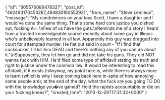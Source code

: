  {
   "id": "605576089478327",
   "post_id": "462493170453287_494830160552921",
   "from_name": "Steve Lemieux",
   "message": "My condolences on your loss Scott, I have a daughter and I would've done the same thing. That's some hard core justice you dished out, fucking A+. \nFew of us have the guts.\nReminds me of a story I heard from a trusted knowledgeable source recently about some guy in Illinois who's unbelievably learned in all law. Apparently this guy was dragged into court for attempted murder. He flat out said in court - \"If I find that cocksucker, I'll kill him DEAD and there's nothing any of you can do about it.\"\nSupposedly, they let him go and did not take his guns. They did NOT wanna fuck with HIM. He'd filed some type of affidavit stating his truth and right to justice under the common law. It would be interesting to read this affidavit, if it exists.\nAnyway, my point here is, while there is always more to learn (which is why I keep coming back here in-spite of how annoying some people are); at the end of the day, what the fuck are you going TO DO with the knowledge you�ve gained? Hold the rapists accountable or die on your fucking knees?",
   "created_time": "2013-12-29T17:31:32+0000"
 }
